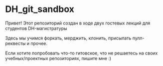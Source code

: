 # DH_git_sandbox
Привет! 
Этот репозиторий создан в ходе двух гостевых лекций для студентов DH-магистратуры

Здесь мы учимся форкать, мерджить, клонить, присылать пулл-реквесты и прочее.

Если хотите попробовать что-то гитовское, что не решаетесь на своих учебных/проектных репозиториях, пишите мне :)
